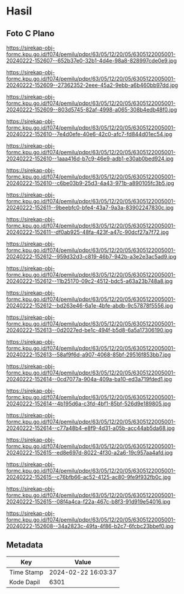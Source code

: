 # Hasil

## Foto C Plano

https://sirekap-obj-formc.kpu.go.id/f074/pemilu/pdpr/63/05/12/20/05/6305122005001-20240222-152607--652b37e0-32b1-4d4e-98a8-828997cde0e9.jpg

https://sirekap-obj-formc.kpu.go.id/f074/pemilu/pdpr/63/05/12/20/05/6305122005001-20240222-152609--27362352-2eee-45a2-9ebb-a6b460bb97dd.jpg

https://sirekap-obj-formc.kpu.go.id/f074/pemilu/pdpr/63/05/12/20/05/6305122005001-20240222-152609--803d5745-82af-4998-a065-308b4edb48f0.jpg

https://sirekap-obj-formc.kpu.go.id/f074/pemilu/pdpr/63/05/12/20/05/6305122005001-20240222-152610--7e4d0efe-40e6-42c0-afc7-fd844d01ec54.jpg

https://sirekap-obj-formc.kpu.go.id/f074/pemilu/pdpr/63/05/12/20/05/6305122005001-20240222-152610--1aaa416d-b7c9-46e9-adb1-e30ab0bed924.jpg

https://sirekap-obj-formc.kpu.go.id/f074/pemilu/pdpr/63/05/12/20/05/6305122005001-20240222-152610--c6be03b9-25d3-4a43-971b-a890105fc3b5.jpg

https://sirekap-obj-formc.kpu.go.id/f074/pemilu/pdpr/63/05/12/20/05/6305122005001-20240222-152611--9beebfc0-bfe4-43a7-9a3a-83902247830c.jpg

https://sirekap-obj-formc.kpu.go.id/f074/pemilu/pdpr/63/05/12/20/05/6305122005001-20240222-152611--df0ab925-48fa-423f-a47c-90dcf27a7f72.jpg

https://sirekap-obj-formc.kpu.go.id/f074/pemilu/pdpr/63/05/12/20/05/6305122005001-20240222-152612--959d32d3-c819-46b7-942b-a3e2e3ac5ad9.jpg

https://sirekap-obj-formc.kpu.go.id/f074/pemilu/pdpr/63/05/12/20/05/6305122005001-20240222-152612--11b25170-09c2-4512-bdc5-a63a23b748a8.jpg

https://sirekap-obj-formc.kpu.go.id/f074/pemilu/pdpr/63/05/12/20/05/6305122005001-20240222-152612--bd263e46-6a1e-4bfe-abdb-9c57878f5556.jpg

https://sirekap-obj-formc.kpu.go.id/f074/pemilu/pdpr/63/05/12/20/05/6305122005001-20240222-152613--0d2027ed-be1c-494f-b5d8-6a5a17306190.jpg

https://sirekap-obj-formc.kpu.go.id/f074/pemilu/pdpr/63/05/12/20/05/6305122005001-20240222-152613--58af9f6d-a907-4068-85bf-29516f853bb7.jpg

https://sirekap-obj-formc.kpu.go.id/f074/pemilu/pdpr/63/05/12/20/05/6305122005001-20240222-152614--0cd7077a-904a-409a-ba10-ed3a719fded1.jpg

https://sirekap-obj-formc.kpu.go.id/f074/pemilu/pdpr/63/05/12/20/05/6305122005001-20240222-152614--4b195d6a-c3fd-4bf1-85bf-526d9e189805.jpg

https://sirekap-obj-formc.kpu.go.id/f074/pemilu/pdpr/63/05/12/20/05/6305122005001-20240222-152614--c77a48b4-e8f9-4d31-a05b-acc44ab5da68.jpg

https://sirekap-obj-formc.kpu.go.id/f074/pemilu/pdpr/63/05/12/20/05/6305122005001-20240222-152615--ed8e697d-8022-4f30-a2a6-19c957aa4afd.jpg

https://sirekap-obj-formc.kpu.go.id/f074/pemilu/pdpr/63/05/12/20/05/6305122005001-20240222-152615--c76bfb66-ac52-4125-ac80-9fe9f932fb0c.jpg

https://sirekap-obj-formc.kpu.go.id/f074/pemilu/pdpr/63/05/12/20/05/6305122005001-20240222-152615--08f4a4ca-f22a-467c-b8f3-91d919e54016.jpg

https://sirekap-obj-formc.kpu.go.id/f074/pemilu/pdpr/63/05/12/20/05/6305122005001-20240222-152608--34a2823c-49fa-4f86-b2c7-6fcbc23bbef0.jpg


## Metadata

| Key        | Value               |
| ---------- | ------------------- |
| Time Stamp | 2024-02-22 16:03:37 |
| Kode Dapil | 6301                |



